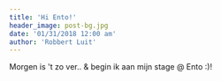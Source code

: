 ```yaml
---
title: 'Hi Ento!'
header_image: post-bg.jpg
date: '01/31/2018 12:00 am'
author: 'Robbert Luit'
---
```


Morgen is 't zo ver.. & begin ik aan mijn stage @ Ento :)!
